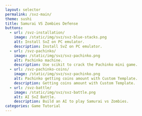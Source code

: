 ```yaml
---
layout: selector
permalink: /svz-main/
theme: sushi
title: Samurai VS Zombies Defense
buttons:
  - url: /svz-installation/
    image: /static/img/svz/svz-blue-stacks.png
    alt: Install SvZ on PC emulator.
    description: Install SvZ on PC emulator.
  - url: /svz-pachinko/
    image: /static/img/svz/svz-pachinko.png
    alt: Pachinko machine.
    description: Use scikit to crack the Pachinko mini game.
  - url: /svz-pachinko-coins/
    image: /static/img/svz/svz-pachinko.png
    alt: Pachinko getting coins amount with Custom Template.
    description: Getting coins amount with Custom Template.
  - url: /svz-battle/
    image: /static/img/svz/svz-battle.png
    alt: AI SvZ Battle.
    description: Build an AI to play Samurai vs Zombies.
categories: Game Tutorial
---
```

